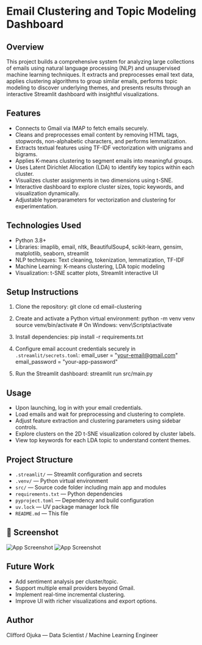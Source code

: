 # Email Clustering and Topic Modeling Dashboard

## Overview

This project builds a comprehensive system for analyzing large collections of emails using natural language processing (NLP) and unsupervised machine learning techniques. It extracts and preprocesses email text data, applies clustering algorithms to group similar emails, performs topic modeling to discover underlying themes, and presents results through an interactive Streamlit dashboard with insightful visualizations.

## Features

- Connects to Gmail via IMAP to fetch emails securely.
- Cleans and preprocesses email content by removing HTML tags, stopwords, non-alphabetic characters, and performs lemmatization.
- Extracts textual features using TF-IDF vectorization with unigrams and bigrams.
- Applies K-means clustering to segment emails into meaningful groups.
- Uses Latent Dirichlet Allocation (LDA) to identify key topics within each cluster.
- Visualizes cluster assignments in two dimensions using t-SNE.
- Interactive dashboard to explore cluster sizes, topic keywords, and visualization dynamically.
- Adjustable hyperparameters for vectorization and clustering for experimentation.

## Technologies Used

- Python 3.8+
- Libraries: imaplib, email, nltk, BeautifulSoup4, scikit-learn, gensim, matplotlib, seaborn, streamlit
- NLP techniques: Text cleaning, tokenization, lemmatization, TF-IDF
- Machine Learning: K-means clustering, LDA topic modeling
- Visualization: t-SNE scatter plots, Streamlit interactive UI

## Setup Instructions

1. Clone the repository:
git clone <repository-url>
cd email-clustering


2. Create and activate a Python virtual environment:
python -m venv venv
source venv/bin/activate # On Windows: venv\Scripts\activate


3. Install dependencies:
pip install -r requirements.txt


4. Configure email account credentials securely in `.streamlit/secrets.toml`:
email_user = "your-email@gmail.com"
email_password = "your-app-password"


5. Run the Streamlit dashboard:
streamlit run src/main.py


## Usage

- Upon launching, log in with your email credentials.
- Load emails and wait for preprocessing and clustering to complete.
- Adjust feature extraction and clustering parameters using sidebar controls.
- Explore clusters on the 2D t-SNE visualization colored by cluster labels.
- View top keywords for each LDA topic to understand content themes.

## Project Structure

- `.streamlit/` — Streamlit configuration and secrets
- `.venv/` — Python virtual environment
- `src/` — Source code folder including main app and modules
- `requirements.txt` — Python dependencies
- `pyproject.toml` — Dependency and build configuration
- `uv.lock` — UV package manager lock file
- `README.md` — This file

## 📸 Screenshot

![App Screenshot](screenshots/topic.PNG)
![App Screenshot](screenshots/t-sne.PNG)

## Future Work

- Add sentiment analysis per cluster/topic.
- Support multiple email providers beyond Gmail.
- Implement real-time incremental clustering.
- Improve UI with richer visualizations and export options.

## Author

Clifford Ojuka — Data Scientist / Machine Learning Engineer